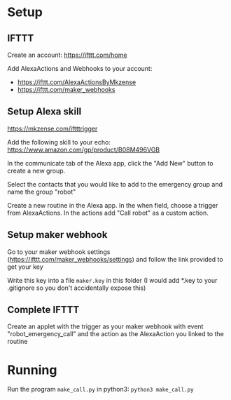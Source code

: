# Setup

## IFTTT

Create an account: https://ifttt.com/home

Add AlexaActions and Webhooks to your account:

* https://ifttt.com/AlexaActionsByMkzense
* https://ifttt.com/maker_webhooks
## Setup Alexa skill

https://mkzense.com/iftttrigger

Add the following skill to your echo: https://www.amazon.com/gp/product/B08M496VGB

In the communicate tab of the Alexa app, click the "Add New" button to create a new group.

Select the contacts that you would like to add to the emergency group and name the group "robot"

Create a new routine in the Alexa app. In the when field, choose a trigger from AlexaActions. In the actions add "Call robot" as a custom action.

## Setup maker webhook

Go to your maker webhook settings (https://ifttt.com/maker_webhooks/settings) and follow the link provided to get your key

Write this key into a file `maker.key` in this folder (I would add *.key to your .gitignore so you don't accidentally expose this)

## Complete IFTTT

Create an applet with the trigger as your maker webhook with event "robot_emergency_call" and the action as the AlexaAction you linked to the routine

# Running

Run the program `make_call.py` in python3: `python3 make_call.py`

